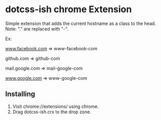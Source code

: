 # dotcss-ish chrome Extension

Simple extension that adds the current hostname as a class to the head.
Note: "." are replaced with "-".

Ex:

 www.facebook.com => www-facebook-com

 github.com => github-com

 mail.google.com => mail-google-com
 
 www.google.com => www-google-com


## Installing
 1. Visit chrome://extensions/ using chrome.
 2. Drag dotcss-ish.crx to the drop zone.
